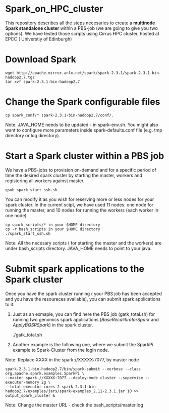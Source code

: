 # Spark_on_HPC_cluster
This repository describes all the steps necesaries to create a **multinode Spark standalone cluster** within a PBS-job (we are going to give you two options). We have tested those scripts using Cirrus HPC cluster, hosted at EPCC ( Universtiy of Edinburgh)

# Download Spark
	wget http://apache.mirror.anlx.net/spark/spark-2.3.1/spark-2.3.1-bin-hadoop2.7.tgz
	tar xvf spark-2.3.1-bin-hadoop2.7

# Change the Spark configurable files
	cp spark_conf/* spark-2.3.1-bin-hadoop2.7/conf/.
	
	
  Note: JAVA_HOME needs to be updated - in spark-env.sh. You might also want to configure more parameters inside spark-defaults.conf file (e.g. tmp directory or log directory). 
  
# Start a Spark cluster within a PBS job
We have a PBS-jobs to provision on-demand and for a specific period of time the desired spark cluster by starting the master, workers and registering all workers against master. 

  	qsub spark_start_ssh.sh


You can modify it as you wish for reserving more or less nodes for your spark cluster. In the current scipt, we have used 11 nodes: one node for running the master, and 10 nodes for running the workers (each worker in one node). 

	cp spark_scripts/* in your $HOME directory
	cp -r bash_scripts in your $HOME directory
	./spark_start_ssh.sh

 Note: All the necesary scripts ( for starting the master and the workers) are under bash_scripts directory. JAVA_HOME needs  to point to your java. 


# Submit spark applications to the Spark cluster
Once you have the spark cluster running ( your PBS job has been accepted and you have the resoureces available), you can submit spark applications to it. 

1) Just as an exmaple, you can find here the PBS job (gatk_total.sh) for running two genomics spark applications (*BaseRecalibratorSpark* and *ApplyBQSRSpark*) in the spark cluster. 

	./gatk_total.sh 
	
2) Another example is the following one, where we submit the SparkPi example to Spark-Cluster from the login node. 

Note: Replace XXXX in the spark://XXXXX:7077, by master node

	spark-2.3.1-bin-hadoop2.7/bin/spark-submit --verbose --class org.apache.spark.examples.SparkPi \ 
	--master spark://XXXXX:7077 --deploy-mode cluster --supervise --executor-memory 2g \
	--total-executor-cores 2 spark-2.3.1-bin-hadoop2.7/examples/jars/spark-examples_2.11-2.3.1.jar 10 >> 	output_spark_cluster &
	

Note: Change the master URL - check the bash_scripts/master.log 

